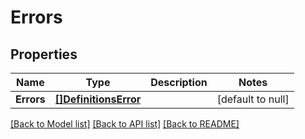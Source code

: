 # Errors

## Properties
Name | Type | Description | Notes
------------ | ------------- | ------------- | -------------
**Errors** | [**[]DefinitionsError**](#!/definitions/Error.md) |  | [default to null]

[[Back to Model list]](../README.md#documentation-for-models) [[Back to API list]](../README.md#documentation-for-api-endpoints) [[Back to README]](../README.md)


